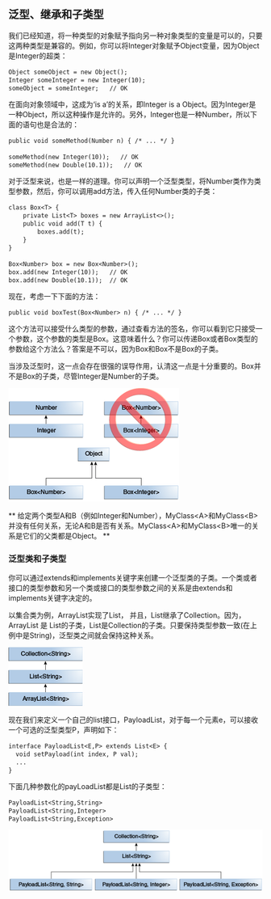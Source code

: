 ## 泛型、继承和子类型

我们已经知道，将一种类型的对象赋予指向另一种对象类型的变量是可以的，只要这两种类型是兼容的。例如，你可以将Integer对象赋予Object变量，因为Object是Integer的超类：

```
Object someObject = new Object();
Integer someInteger = new Integer(10);
someObject = someInteger;   // OK

```

在面向对象领域中，这成为‘is a’的关系，即Integer is a Object。因为Integer是一种Object，所以这种操作是允许的。另外，Integer也是一种Number，所以下面的语句也是合法的：

```
public void someMethod(Number n) { /* ... */ }

someMethod(new Integer(10));   // OK
someMethod(new Double(10.1));   // OK

```


对于泛型来说，也是一样的道理。你可以声明一个泛型类型，将Number类作为类型参数，然后，你可以调用add方法，传入任何Number类的子类：

```
class Box<T> {
	private List<T> boxes = new ArrayList<>();
	public void add(T t) {
		boxes.add(t);
	}
}

Box<Number> box = new Box<Number>();
box.add(new Integer(10));   // OK
box.add(new Double(10.1));  // OK

```

现在，考虑一下下面的方法：

```
public void boxTest(Box<Number> n) { /* ... */ }

```


这个方法可以接受什么类型的参数，通过查看方法的签名，你可以看到它只接受一个参数，这个参数的类型是Box<Number>。这意味着什么？你可以传递Box<Integer>或者Box<Double>类型的参数给这个方法么？答案是不可以，因为Box<Integer>和Box<Double>不是Box<Number>的子类。

当涉及泛型时，这一点会存在很强的误导作用，认清这一点是十分重要的。Box<Integer>并不是Box<Number>的子类，尽管Integer是Number的子类。

![](generics-subtypeRelationship.gif)


** 给定两个类型A和B（例如Integer和Number），MyClass\<A\>和MyClass\<B\>并没有任何关系，无论A和B是否有关系。MyClass\<A\>和MyClass\<B\>唯一的关系是它们的父类都是Object。 **


### 泛型类和子类型

你可以通过extends和implements关键字来创建一个泛型类的子类。一个类或者接口的类型参数和另一个类或接口的类型参数之间的关系是由extends和implements关键字决定的。

以集合类为例，ArrayList<E>实现了List<E>， 并且，List<E>继承了Collection<E>。因为，ArrayList<String> 是 List<String>的子类，List<String>是Collection<String>的子类。只要保持类型参数一致(在上例中是String)，泛型类之间就会保持这种关系。

![](generics-sampleHierarchy.gif)


现在我们来定义一个自己的list接口，PayloadList，对于每一个元素e，可以接收一个可选的泛型类型P，声明如下：


```
interface PayloadList<E,P> extends List<E> {
  void setPayload(int index, P val);
  ...
}

```

下面几种参数化的payLoadList都是List<String>的子类型：

```
PayloadList<String,String>
PayloadList<String,Integer>
PayloadList<String,Exception>

```


![](generics-payloadListHierarchy.gif)

























